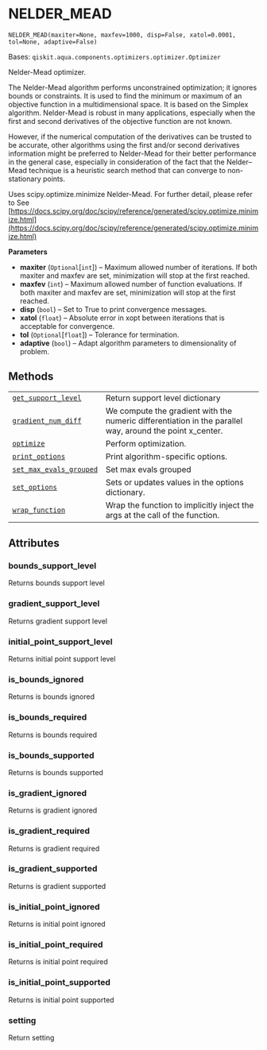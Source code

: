 # NELDER\_MEAD

<span id="undefined" />

`NELDER_MEAD(maxiter=None, maxfev=1000, disp=False, xatol=0.0001, tol=None, adaptive=False)`

Bases: `qiskit.aqua.components.optimizers.optimizer.Optimizer`

Nelder-Mead optimizer.

The Nelder-Mead algorithm performs unconstrained optimization; it ignores bounds or constraints. It is used to find the minimum or maximum of an objective function in a multidimensional space. It is based on the Simplex algorithm. Nelder-Mead is robust in many applications, especially when the first and second derivatives of the objective function are not known.

However, if the numerical computation of the derivatives can be trusted to be accurate, other algorithms using the first and/or second derivatives information might be preferred to Nelder-Mead for their better performance in the general case, especially in consideration of the fact that the Nelder–Mead technique is a heuristic search method that can converge to non-stationary points.

Uses scipy.optimize.minimize Nelder-Mead. For further detail, please refer to See [https://docs.scipy.org/doc/scipy/reference/generated/scipy.optimize.minimize.html](https://docs.scipy.org/doc/scipy/reference/generated/scipy.optimize.minimize.html)

**Parameters**

*   **maxiter** (`Optional`\[`int`]) – Maximum allowed number of iterations. If both maxiter and maxfev are set, minimization will stop at the first reached.
*   **maxfev** (`int`) – Maximum allowed number of function evaluations. If both maxiter and maxfev are set, minimization will stop at the first reached.
*   **disp** (`bool`) – Set to True to print convergence messages.
*   **xatol** (`float`) – Absolute error in xopt between iterations that is acceptable for convergence.
*   **tol** (`Optional`\[`float`]) – Tolerance for termination.
*   **adaptive** (`bool`) – Adapt algorithm parameters to dimensionality of problem.

## Methods

|                                                                                                                                                                                                                                          |                                                                                                           |
| ---------------------------------------------------------------------------------------------------------------------------------------------------------------------------------------------------------------------------------------- | --------------------------------------------------------------------------------------------------------- |
| [`get_support_level`](qiskit.aqua.components.optimizers.NELDER_MEAD.get_support_level#qiskit.aqua.components.optimizers.NELDER_MEAD.get_support_level "qiskit.aqua.components.optimizers.NELDER_MEAD.get_support_level")                 | Return support level dictionary                                                                           |
| [`gradient_num_diff`](qiskit.aqua.components.optimizers.NELDER_MEAD.gradient_num_diff#qiskit.aqua.components.optimizers.NELDER_MEAD.gradient_num_diff "qiskit.aqua.components.optimizers.NELDER_MEAD.gradient_num_diff")                 | We compute the gradient with the numeric differentiation in the parallel way, around the point x\_center. |
| [`optimize`](qiskit.aqua.components.optimizers.NELDER_MEAD.optimize#qiskit.aqua.components.optimizers.NELDER_MEAD.optimize "qiskit.aqua.components.optimizers.NELDER_MEAD.optimize")                                                     | Perform optimization.                                                                                     |
| [`print_options`](qiskit.aqua.components.optimizers.NELDER_MEAD.print_options#qiskit.aqua.components.optimizers.NELDER_MEAD.print_options "qiskit.aqua.components.optimizers.NELDER_MEAD.print_options")                                 | Print algorithm-specific options.                                                                         |
| [`set_max_evals_grouped`](qiskit.aqua.components.optimizers.NELDER_MEAD.set_max_evals_grouped#qiskit.aqua.components.optimizers.NELDER_MEAD.set_max_evals_grouped "qiskit.aqua.components.optimizers.NELDER_MEAD.set_max_evals_grouped") | Set max evals grouped                                                                                     |
| [`set_options`](qiskit.aqua.components.optimizers.NELDER_MEAD.set_options#qiskit.aqua.components.optimizers.NELDER_MEAD.set_options "qiskit.aqua.components.optimizers.NELDER_MEAD.set_options")                                         | Sets or updates values in the options dictionary.                                                         |
| [`wrap_function`](qiskit.aqua.components.optimizers.NELDER_MEAD.wrap_function#qiskit.aqua.components.optimizers.NELDER_MEAD.wrap_function "qiskit.aqua.components.optimizers.NELDER_MEAD.wrap_function")                                 | Wrap the function to implicitly inject the args at the call of the function.                              |

## Attributes

<span id="undefined" />

### bounds\_support\_level

Returns bounds support level

<span id="undefined" />

### gradient\_support\_level

Returns gradient support level

<span id="undefined" />

### initial\_point\_support\_level

Returns initial point support level

<span id="undefined" />

### is\_bounds\_ignored

Returns is bounds ignored

<span id="undefined" />

### is\_bounds\_required

Returns is bounds required

<span id="undefined" />

### is\_bounds\_supported

Returns is bounds supported

<span id="undefined" />

### is\_gradient\_ignored

Returns is gradient ignored

<span id="undefined" />

### is\_gradient\_required

Returns is gradient required

<span id="undefined" />

### is\_gradient\_supported

Returns is gradient supported

<span id="undefined" />

### is\_initial\_point\_ignored

Returns is initial point ignored

<span id="undefined" />

### is\_initial\_point\_required

Returns is initial point required

<span id="undefined" />

### is\_initial\_point\_supported

Returns is initial point supported

<span id="undefined" />

### setting

Return setting
